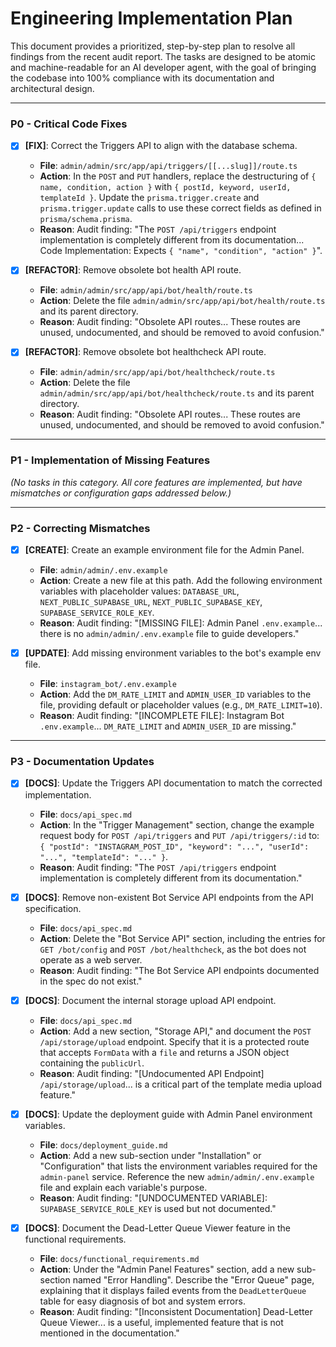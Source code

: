 # Engineering Implementation Plan

This document provides a prioritized, step-by-step plan to resolve all findings from the recent audit report. The tasks are designed to be atomic and machine-readable for an AI developer agent, with the goal of bringing the codebase into 100% compliance with its documentation and architectural design.

---

### **P0 - Critical Code Fixes**

*   [x] **[FIX]**: Correct the Triggers API to align with the database schema.
    -   **File**: `admin/admin/src/app/api/triggers/[[...slug]]/route.ts`
    -   **Action**: In the `POST` and `PUT` handlers, replace the destructuring of `{ name, condition, action }` with `{ postId, keyword, userId, templateId }`. Update the `prisma.trigger.create` and `prisma.trigger.update` calls to use these correct fields as defined in `prisma/schema.prisma`.
    -   **Reason**: Audit finding: "The `POST /api/triggers` endpoint implementation is completely different from its documentation... Code Implementation: Expects `{ "name", "condition", "action" }`".

*   [x] **[REFACTOR]**: Remove obsolete bot health API route.
    -   **File**: `admin/admin/src/app/api/bot/health/route.ts`
    -   **Action**: Delete the file `admin/admin/src/app/api/bot/health/route.ts` and its parent directory.
    -   **Reason**: Audit finding: "Obsolete API routes... These routes are unused, undocumented, and should be removed to avoid confusion."

*   [x] **[REFACTOR]**: Remove obsolete bot healthcheck API route.
    -   **File**: `admin/admin/src/app/api/bot/healthcheck/route.ts`
    -   **Action**: Delete the file `admin/admin/src/app/api/bot/healthcheck/route.ts` and its parent directory.
    -   **Reason**: Audit finding: "Obsolete API routes... These routes are unused, undocumented, and should be removed to avoid confusion."

---

### **P1 - Implementation of Missing Features**

*(No tasks in this category. All core features are implemented, but have mismatches or configuration gaps addressed below.)*

---

### **P2 - Correcting Mismatches**

*   [x] **[CREATE]**: Create an example environment file for the Admin Panel.
    -   **File**: `admin/admin/.env.example`
    -   **Action**: Create a new file at this path. Add the following environment variables with placeholder values: `DATABASE_URL`, `NEXT_PUBLIC_SUPABASE_URL`, `NEXT_PUBLIC_SUPABASE_KEY`, `SUPABASE_SERVICE_ROLE_KEY`.
    -   **Reason**: Audit finding: "[MISSING FILE]: Admin Panel `.env.example`... there is no `admin/admin/.env.example` file to guide developers."

*   [x] **[UPDATE]**: Add missing environment variables to the bot's example env file.
    -   **File**: `instagram_bot/.env.example`
    -   **Action**: Add the `DM_RATE_LIMIT` and `ADMIN_USER_ID` variables to the file, providing default or placeholder values (e.g., `DM_RATE_LIMIT=10`).
    -   **Reason**: Audit finding: "[INCOMPLETE FILE]: Instagram Bot `.env.example`... `DM_RATE_LIMIT` and `ADMIN_USER_ID` are missing."

---

### **P3 - Documentation Updates**

*   [x] **[DOCS]**: Update the Triggers API documentation to match the corrected implementation.
    -   **File**: `docs/api_spec.md`
    -   **Action**: In the "Trigger Management" section, change the example request body for `POST /api/triggers` and `PUT /api/triggers/:id` to: `{ "postId": "INSTAGRAM_POST_ID", "keyword": "...", "userId": "...", "templateId": "..." }`.
    -   **Reason**: Audit finding: "The `POST /api/triggers` endpoint implementation is completely different from its documentation."

*   [x] **[DOCS]**: Remove non-existent Bot Service API endpoints from the API specification.
    -   **File**: `docs/api_spec.md`
    -   **Action**: Delete the "Bot Service API" section, including the entries for `GET /bot/config` and `POST /bot/healthcheck`, as the bot does not operate as a web server.
    -   **Reason**: Audit finding: "The Bot Service API endpoints documented in the spec do not exist."

*   [x] **[DOCS]**: Document the internal storage upload API endpoint.
    -   **File**: `docs/api_spec.md`
    -   **Action**: Add a new section, "Storage API," and document the `POST /api/storage/upload` endpoint. Specify that it is a protected route that accepts `FormData` with a `file` and returns a JSON object containing the `publicUrl`.
    -   **Reason**: Audit finding: "[Undocumented API Endpoint] `/api/storage/upload`... is a critical part of the template media upload feature."

*   [x] **[DOCS]**: Update the deployment guide with Admin Panel environment variables.
    -   **File**: `docs/deployment_guide.md`
    -   **Action**: Add a new sub-section under "Installation" or "Configuration" that lists the environment variables required for the `admin-panel` service. Reference the new `admin/admin/.env.example` file and explain each variable's purpose.
    -   **Reason**: Audit finding: "[UNDOCUMENTED VARIABLE]: `SUPABASE_SERVICE_ROLE_KEY` is used but not documented."

*   [x] **[DOCS]**: Document the Dead-Letter Queue Viewer feature in the functional requirements.
    -   **File**: `docs/functional_requirements.md`
    -   **Action**: Under the "Admin Panel Features" section, add a new sub-section named "Error Handling". Describe the "Error Queue" page, explaining that it displays failed events from the `DeadLetterQueue` table for easy diagnosis of bot and system errors.
    -   **Reason**: Audit finding: "[Inconsistent Documentation] Dead-Letter Queue Viewer... is a useful, implemented feature that is not mentioned in the documentation."